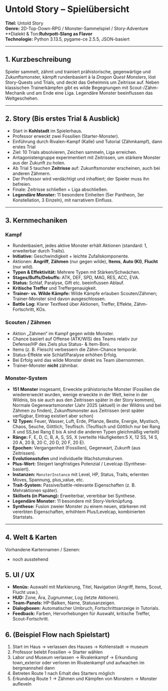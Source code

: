 # Untold Story – Spielübersicht

**Titel:** Untold Story  
**Genre:** 2D-Top-Down-RPG / Monster-Sammelspiel / Story-Adventure  
**Dialekt & Ton:**Ruhrpott-Slang as Flavor**  
**Technologie:** Python 3.13.5, pygame-ce 2.5.5, JSON-basiert

---

## 1. Kurzbeschreibung

Spieler sammelt, zähmt und trainiert prähistorische, gegenwärtige und Zukunftsmonster, kämpft rundenbasiert à la *Dragon Quest Monsters*, löst Story-Quests und Trials, und deckt das Geheimnis um Zeitrisse auf. Neben klassischen Trainerkämpfen gibt es wilde Begegnungen mit Scout-/Zähm-Mechanik und am Ende eine Liga. Legendäre Monster beeinflussen das Weltgeschehen.

---

## 2. Story (Bis erstes Trial & Ausblick)

- Start in **Kohlstadt** im Spielerhaus.  
- Professor erweckt zwei Fossilien (Starter-Monster).  
- Einführung durch Rivalen-Kampf (Kalle) und Tutorial (Zähmkampf), dann erstes Trial 
- Ziel: 10 Trials absolvieren, Zeichen sammeln, Liga erreichen.  
- Antagonistengruppe experimentiert mit Zeitrissen, um stärkere Monster aus der Zukunft zu holen.  
- Ab Trial 5 tauchen **Zeitrisse** auf: Zukunftsmonster erscheinen, auch bei anderen Zähmern.  
- Der Professor wird verdächtigt und inhaftiert; der Spieler muss ihn befreien.  
- Finale: Zeitrisse schließen + Liga abschließen.  
- **Legendäre Monster:** 11 besondere Einheiten (5er Pantheon, 3er Konstellation, 3 Einzeln), mit narrativem Einfluss.

---

## 3. Kernmechaniken

### Kampf
- Rundenbasiert, jedes aktive Monster erhält Aktionen (standard: 1, erweiterbar durch Traits).  
- **Initiative:** Geschwindigkeit + leichte Zufallskomponente.  
- Aktionen: **Angriff**, **Zähmen** (nur gegen wilde), **Items**, **Auto (KI)**, **Flucht** (nur wild).  
- **Typen & Effektivität:** Mehrere Typen mit Stärken/Schwächen.  
- **Stages/Buffs/Debuffs:** ATK, DEF, SPD, MAG, RES, ACC, EVA.  
- **Status:** Schlaf, Paralyse, Gift etc. beeinflussen Ablauf.  
- **Kritische Treffer** und Treffergenauigkeit.  
- **Trainer- vs. Wilde Kämpfe:** Wilde Kämpfe erlauben Scouten/Zähmen; Trainer-Monster sind davon ausgeschlossen.  
- **Battle Log:** Klarer Textfeed über Aktionen, Treffer, Effekte, Zähm-Fortschritt, KOs.

### Scouten / Zähmen
- Aktion „Zähmen“ im Kampf gegen wilde Monster.  
- Chance basiert auf Offense (ATK/WIS) des Teams relativ zur Defense/HP des Ziels plus Status- & Item-Boni.  
- Items (z. B. Fleisch) verbessern die Zähm-Chance temporär.  
- Status-Effekte wie Schlaf/Paralyse erhöhen Erfolg.  
- Bei Erfolg wird das wilde Monster direkt ins Team übernommen.  
- Trainer-Monster **nicht** zähmbar.

### Monster-System
- **151 Monster** insgesamt, Erweckte prähistorische Monster (Fossilien die wiedererweckt wurden, wenige erweckte in der Welt, keine in der Wildnis, bis sie auch aus den Zeitrissen später in der Story kommen), Normale Gegenwartsmonster (Jahr 2025 (aktuell) in der Wildnis und bei Zähmen zu finden), Zukunftsmonster aus Zeitrissen (erst später verfügbar, Eintrag existiert aber schon)
- **12 Typen:** Feuer, Wasser, Luft, Erde, Pflanze, Bestie, Energie, Mystisch, Chaos, Seuche, Göttlich, Teuflisch. (Teuflisch und Göttlich nur bei Rang X und SS,bei Rang E bis A sind die anderen Typen gleichmäßig verteilt)  
- **Ränge:** F, E, D, C, B, A, S, SS, X (verteilte Häufigkeiten:5 X, 12 SS, 14 S, 20 A, 20 B, 20 C, 20 D, 20 F, 20 E).  
- **Epochen:** Vergangenheit (Fossilien), Gegenwart, Zukunft (aus Zeitrissen).  
- **Evolutionsstufen** und individuelle Wachstumskurven.  
- **Plus-Wert:** Steigert langfristiges Potenzial / Levelcap (Synthese-basiert).  
- **Instanzen:** `MonsterInstance` mit Level, HP, Status, Traits, erlernten Moves, Spannung, plus_value, etc.  
- **Trait-System:** Passive/battle-relevante Eigenschaften (z. B. Mehraktionen später).  
- **Skillsets (in Planung):** Erweiterbar, vererbbar bei Synthese.  
- **Legendäre Monster:** 11 besondere mit Story-Verknüpfung.  
- **Synthese:** Fusion zweier Monster zu einem neuen, stärkeren mit vererbten Eigenschaften, erhöhtem Plus/Levelcap, kombinierten Startstats.

---

## 4. Welt & Karten

Vorhandene Kartennamen / Szenen:
- noch ausstehend

## 5. UI / UX

- **Menüs:** Auswahl mit Markierung, Titel, Navigation (Angriff, Items, Scout, Flucht usw.).  
- **HUD:** Zone, Ära, Zugnummer, Log (letzte Aktionen).  
- **Team-Panels:** HP-Balken, Name, Statusanzeigen.  
- **Dialogboxen:** Automatischer Umbruch, Fortschrittsanzeige in Tutorials.  
- **Feedback:** Farben, Hervorhebungen für Auswahl, kritische Treffer, Scout-Fortschritt.

## 6. (Beispiel Flow nach Spielstart)

1. Start im Haus → verlassen des Hauses → Kohlenstadt → museum  
2. Professor belebt Fossilien → Starter wählen  
3. Labor und Museum verlassen → Rivalenkampf → Erkundung town_exterior oder verloren im Rivalenkampf und aufwachen im bergmannsheil dann
5. Betreten Route 1 nach Erhalt des Starters möglich
6. Erkundung Route 1 → Zähmen und Kämpfen von Monstern → Monster aufleveln

